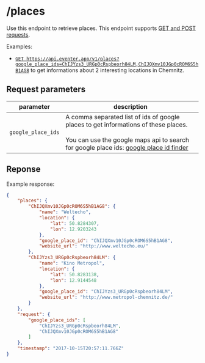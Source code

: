 # /places

Use this endpoint to retrieve places. This endpoint supports [GET and POST requests](https://github.com/haed/eventer-rest-api/blob/master/README.md#getpost-methods).

Examples:
* [`GET https://api.eventer.app/v1/places?google_place_ids=ChIJYzs3_URGp0cRspbeorh84LM,ChIJQXmv10JGp0cROM6S5hB1AG8`](https://api.eventer.app/v1/places?google_place_ids=ChIJYzs3_URGp0cRspbeorh84LM,ChIJQXmv10JGp0cROM6S5hB1AG8) to get informations about 2 interesting locations in Chemnitz.


## Request parameters

parameter | description
--------- | -----------
`google_place_ids` | A comma separated list of ids of google places to get informations of these places.<br/><br/>You can use the google maps api to search for google place ids: [google place id finder](https://developers.google.com/maps/documentation/javascript/examples/places-placeid-finder)


## Reponse

Example response:
```json
{
    "places": {
        "ChIJQXmv10JGp0cROM6S5hB1AG8": {
            "name": "Weltecho",
            "location": {
                "lat": 50.8284307,
                "lon": 12.9203243
            },
            "google_place_id": "ChIJQXmv10JGp0cROM6S5hB1AG8",
            "website_url": "http://www.weltecho.eu/"
        },
        "ChIJYzs3_URGp0cRspbeorh84LM": {
            "name": "Kino Metropol",
            "location": {
                "lat": 50.8283138,
                "lon": 12.9144548
            },
            "google_place_id": "ChIJYzs3_URGp0cRspbeorh84LM",
            "website_url": "http://www.metropol-chemnitz.de/"
        }
    },
    "request": {
        "google_place_ids": [
            "ChIJYzs3_URGp0cRspbeorh84LM",
            "ChIJQXmv10JGp0cROM6S5hB1AG8"
        ]
    },
    "timestamp": "2017-10-15T20:57:11.766Z"
}
```
